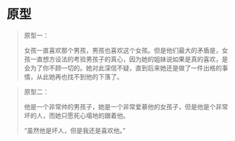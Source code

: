 # 原型

> 原型一：
>
> 女孩一直喜欢那个男孩，男孩也喜欢这个女孩。但是他们最大的矛盾是，女孩一直想方设法的考验男孩子的真心，因为她的姐妹说如果是真的喜欢，是会为了你不顾一切的。她对此深信不疑，直到后来她还是做了一件出格的事情，从此她再也找不到他的下落了。
>



> 原型二：
>
> 他是一个非常帅的男孩子，她是一个非常爱慕他的女孩子，但是他是个非常坏的人，而她只愿死心塌地的跟着他。
>
> “虽然他是坏人，但是我还是喜欢他。”